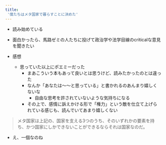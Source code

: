 ```yaml
---
title:
 '僕たちはメタ国家で暮らすことに決めた'
---
```


- 読み始めている

- 面白かったら、馬路ゼミの人たちに投げて政治学や法学目線のcriticalな意見を聞きたい

- 感想
    - 思っていた以上にポエミーだった
        - まあこういう本もあって良いとは思うけど、読みたかったのとは違った
        - なんか「あなたは〜〜と思っている」と書かれるのあんまり嬉しくないな
            - 自由な思考を許されていないような気持ちになる
        - その上で、感情に訴えかける形で「権力」という敵を仕立て上げられている感じも、読んでいてあまり嬉しくない

> メタ国家は上記の、国家を支える3つのうち、そのいずれかの要素を持ち、かつ国家にしかできないことができるならそれは国家なのだ。
- え、一個なのね


